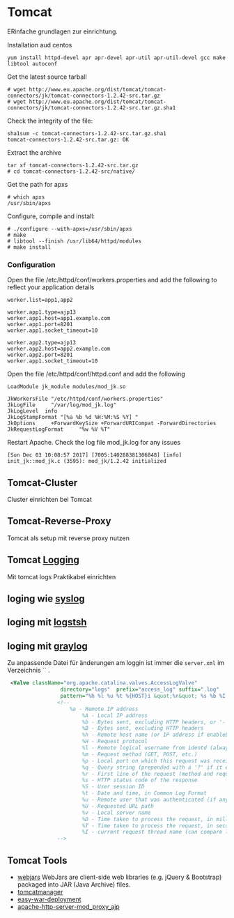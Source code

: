 # Tomcat

ERinfache grundlagen zur einrichtung.

Installation aud centos

`yum install httpd-devel apr apr-devel apr-util apr-util-devel gcc make libtool autoconf`

Get the latest source tarball

```
# wget http://www.eu.apache.org/dist/tomcat/tomcat-connectors/jk/tomcat-connectors-1.2.42-src.tar.gz
# wget http://www.eu.apache.org/dist/tomcat/tomcat-connectors/jk/tomcat-connectors-1.2.42-src.tar.gz.sha1
```

Check the integrity of the file:

```
sha1sum -c tomcat-connectors-1.2.42-src.tar.gz.sha1
tomcat-connectors-1.2.42-src.tar.gz: OK
```

Extract the archive

```
tar xf tomcat-connectors-1.2.42-src.tar.gz
# cd tomcat-connectors-1.2.42-src/native/
```

Get the path for apxs

```
# which apxs
/usr/sbin/apxs
```

Configure, compile and install:

```
# ./configure --with-apxs=/usr/sbin/apxs
# make
# libtool --finish /usr/lib64/httpd/modules
# make install
```
### Configuration

Open the file /etc/httpd/conf/workers.properties and add the following to reflect your application details

```
worker.list=app1,app2

worker.app1.type=ajp13
worker.app1.host=app1.example.com
worker.app1.port=8201
worker.app1.socket_timeout=10

worker.app2.type=ajp13
worker.app2.host=app2.example.com
worker.app2.port=8201
worker.app1.socket_timeout=10
```

Open the file /etc/httpd/conf/httpd.conf and add the following

```
LoadModule jk_module modules/mod_jk.so

JkWorkersFile "/etc/httpd/conf/workers.properties"
JkLogFile     "/var/log/mod_jk.log"
JkLogLevel  info
JkLogStampFormat "[%a %b %d %H:%M:%S %Y] "
JkOptions     +ForwardKeySize +ForwardURICompat -ForwardDirectories
JkRequestLogFormat     "%w %V %T"
```

Restart Apache. Check the log file mod_jk.log for any issues

`[Sun Dec 03 10:08:57 2017] [7005:140288381306848] [info] init_jk::mod_jk.c (3595): mod_jk/1.2.42 initialized`




## Tomcat-Cluster

Cluster einrichten bei Tomcat

## Tomcat-Reverse-Proxy

Tomcat als setup mit reverse proxy nutzen

## Tomcat [Logging](../logging)

Mit tomcat logs Praktikabel einrichten

## loging wie [syslog](../syslog)

## loging mit [logstsh](../logstah)

## loging mit [graylog](../graylog)

Zu anpassende Datei für änderungen am loggin ist immer die `server.xml` im Verzeichnis `` .

```xml
 <Valve className="org.apache.catalina.valves.AccessLogValve"
                 directory="logs"  prefix="access_log" suffix=".log"
                 pattern="%h %l %u %t %{HOST}i &quot;%r&quot; %s %b %I %S %D" />
                <!--
                    %a - Remote IP address
                        %A - Local IP address
                        %b - Bytes sent, excluding HTTP headers, or '-' if zero
                        %B - Bytes sent, excluding HTTP headers
                        %h - Remote host name (or IP address if enableLookups for the connector is false)
                        %H - Request protocol
                        %l - Remote logical username from identd (always returns '-')
                        %m - Request method (GET, POST, etc.)
                        %p - Local port on which this request was received
                        %q - Query string (prepended with a '?' if it exists)
                        %r - First line of the request (method and request URI)
                        %s - HTTP status code of the response
                        %S - User session ID
                        %t - Date and time, in Common Log Format
                        %u - Remote user that was authenticated (if any), else '-'
                        %U - Requested URL path
                        %v - Local server name
                        %D - Time taken to process the request, in millis
                        %T - Time taken to process the request, in seconds
                        %I - current request thread name (can compare later with stacktraces)
                -->
```

## Tomcat Tools

* [webjars](https://www.webjars.org/) WebJars are client-side web libraries (e.g. jQuery & Bootstrap) packaged into JAR (Java Archive) files.
* [tomcatmanager](https://pypi.org/project/tomcatmanager/)
* [easy-war-deployment](http://emmanuelrosa.com/articles/easy-war-deployment/)
* [apache-http-server-mod_proxy_ajp](https://confluence.atlassian.com/kb/proxying-atlassian-server-applications-with-apache-http-server-mod_proxy_ajp-830284354.html)
